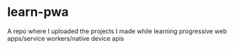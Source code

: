 # learn-pwa
A repo where I uploaded the projects I made while learning progressive web apps/service workers/native device apis
